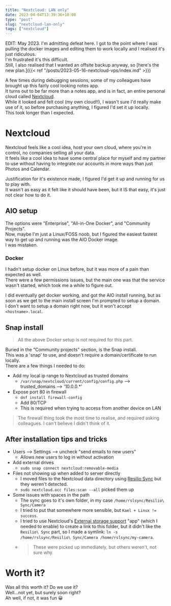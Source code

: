 ```yaml
---
title: "Nextcloud: LAN only"
date: 2023-04-04T13:39:36+10:00
type: "post"
slug: "nextcloud-lan-only"
tags: ["nextcloud"]
---
```


EDIT: May 2023. I'm admitting defeat here. I got to the point where I was pulling the docker images and editing them to work locally and I realised it's just ridiculous.  
I'm frustrated it's this difficult.  
Still, I also realised that I wanted an offsite backup anyway, so [here's the new plan.]({{< ref "/posts/2023-05-16-nextcloud-vps/index.md" >}})

A few times during debugging sessions, some of my colleagues have brought up this fairly cool looking notes app.  
It turns out to be far more than a notes app, and is in fact, an entire personal cloud called [Nextcloud](https://nextcloud.com/).  
While it looked and felt cool (my own cloud!!), I wasn't sure I'd really make use of it, so before purchasing anything, I figured I'd set it up locally.  
This took longer than I expected.   

<!--more-->  

# Nextcloud  
Nextcloud feels like a cool idea, host your own cloud, where you're in control, no companies selling all your data.  
It feels like a cool idea to have some central place for myself and my partner to use without having to integrate our accounts in more ways than just Photos and Calendar.  

Justification for it's existence made, I figured I'd get it up and running for us to play with.  
It wasn't as easy as it felt like it should have been, but it IS that easy, it's just not clear how to do it.  

## AIO setup  
The options were "Enterprise", "All-in-One Docker", and "Community Projects".  
Now, maybe I'm just a Linux/FOSS noob, but I figured the easiest fastest way to get up and running was the AIO Docker image.  
I was mistaken.  

### Docker  
I hadn't setup docker on Linux before, but it was more of a pain than expected as well.  
There were a few permissions issues, but the main one was that the service wasn't started, which took me a while to figure out.  

I did eventually get docker working, and got the AIO install running, but as soon as we get to the main install screen I'm prompted to setup a domain.  
I don't want to setup a domain right now, but it won't accept `<hostname>.local`.  

## Snap install  
> All the above Docker setup is not required for this part.  

Buried in the "Community projects" section, is the Snap install.  
This was a 'snap' to use, and doesn't require a domain/certificate to run locally.  
There are a few things I needed to do:  
- Add my local ip range to Nextcloud as trusted domains
  - `/var/snap/nextcloud/current/config/config.php` --> trusted_domains --> '10.0.0.*'  
- Expose port 80 in firewall  
  - `dnf install firewall-config`  
  - Add 80/TCP  
  - This is required when trying to access from another device on LAN  
> The firewall thing took the most time to realise, and required asking colleagues. I can't believe I didn't think of it.  

## After installation tips and tricks  
  - Users --> Settings --> uncheck "send emails to new users"
    - Allows new users to log in without activation
  - Add external drives
    - `sudo snap connect nextcloud:removable-media`  
  - Files not showing up when added to server directly
    - I moved files to the Nextcloud data directory using [Resilio Sync](https://www.resilio.com/individuals/) but they weren't detected.
    - `sudo nextcloud.occ files:scan --all` picked them up
  - Some issues with spaces in the path
    - The sync goes to it's own folder, in my case `/home/rslsync/Resilio\ Sync/Camera`
    - I tried to put that somewhere more sensible, but `Kael + Linux != success`.  
    - I tried to use Nextcloud's [External storage support](https://docs.nextcloud.com/server/latest/admin_manual/configuration_files/external_storage_configuration_gui.html) "app" (which I needed to enable) to create a link to this folder, but it didn't like the `Resilio\ Sync` part, so I made a symlink: `ln -s /home/rslsync/Resilio\ Sync/Camera /home/rslsync/my-camera`.
    - > These were picked up immediately, but others weren't, not sure why.  



# Worth it?  
Was all this worth it? Do we use it?  
Well...not yet, but surely soon right?  
Ah well, if not, it was fun 😀